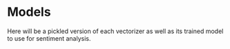 # Models
Here will be a pickled version of each vectorizer as well as its trained model to use for sentiment analysis.